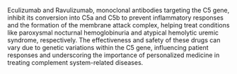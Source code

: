Eculizumab and Ravulizumab, monoclonal antibodies targeting the C5 gene, inhibit its conversion into C5a and C5b to prevent inflammatory responses and the formation of the membrane attack complex, helping treat conditions like paroxysmal nocturnal hemoglobinuria and atypical hemolytic uremic syndrome, respectively. The effectiveness and safety of these drugs can vary due to genetic variations within the C5 gene, influencing patient responses and underscoring the importance of personalized medicine in treating complement system-related diseases.